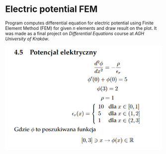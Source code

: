 # Electric potential FEM
Program computes differential equation for electric potential using Finite Element Method (FEM) for given *n* elements and draw result on the plot. It was made as a final project on *Differential Equations* course at *AGH University of Kraków*.


![Alt text](img/image.png) 
